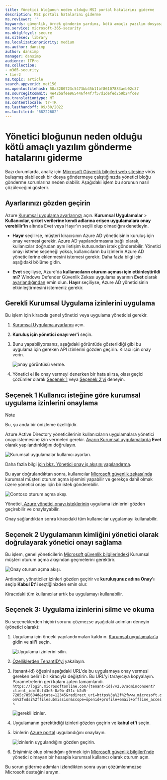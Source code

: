 ```yaml
---
title: Yönetici bloğunun neden olduğu MSI portal hatalarını giderme
description: MSI portalı hatalarını giderme
ms.reviewer: ''
keywords: güvenlik, örnek gönderim yardımı, kötü amaçlı yazılım dosyası, virüs dosyası, truva atı dosyası, gönder, Microsoft'a gönder, örnek gönder, virüs, truva atı, solucan, algılanmadı, algılanmadı, e-posta microsoft, e-posta kötü amaçlı yazılım, Bu kötü amaçlı yazılım, ben bir virüs olduğunu düşünüyorum, nerede virüs gönderebilirim, bu bir virüs, MSE, algılamaz, imza yok, algılama yok, şüpheli dosya,  MMPC, Microsoft Kötü Amaçlı Yazılımdan Koruma Merkezi, araştırmacılar, analist, WDSI, güvenlik zekası
ms.service: microsoft-365-security
ms.mktglfcycl: secure
ms.sitesec: library
ms.localizationpriority: medium
ms.author: dansimp
author: dansimp
manager: dansimp
audience: ITPro
ms.collection:
- m365-security
- tier2
ms.topic: article
search.appverid: met150
ms.openlocfilehash: 58a3280723c5473bb45b11bf86107883aeb02c37
ms.sourcegitcommit: 4e42bafee965446f44f7f57d1defed2b9b24fce8
ms.translationtype: MT
ms.contentlocale: tr-TR
ms.lasthandoff: 09/30/2022
ms.locfileid: "68222682"
---
```

# <a name="troubleshooting-malware-submission-errors-caused-by-administrator-block"></a>Yönetici bloğunun neden olduğu kötü amaçlı yazılım gönderme hatalarını giderme

Bazı durumlarda, analiz için [Microsoft Güvenlik bilgileri web sitesine](https://www.microsoft.com/wdsi) virüs bulaşmış olabilecek bir dosya göndermeye çalıştığınızda yönetici bloğu gönderme sorunlarına neden olabilir. Aşağıdaki işlem bu sorunun nasıl çözüleceğini gösterir.

## <a name="review-your-settings"></a>Ayarlarınızı gözden geçirin

Azure [Kurumsal uygulama ayarlarınızı](https://portal.azure.com/#blade/Microsoft_AAD_IAM/StartboardApplicationsMenuBlade/UserSettings/menuId/) açın. **Kurumsal Uygulamalar** >  **Kullanıcılar, şirket verilerine kendi adlarına erişen uygulamalara onay verebilir'in** altında Evet veya Hayır'ın seçili olup olmadığını denetleyin.

- **Hayır** seçilirse, müşteri kiracısının Azure AD yöneticisinin kuruluş için onay vermesi gerekir. Azure AD yapılandırmasına bağlı olarak, kullanıcılar doğrudan aynı iletişim kutusundan istek gönderebilir. Yönetici onayı isteme seçeneği yoksa, kullanıcıların bu izinlerin Azure AD yöneticilerine eklenmesini istemesi gerekir. Daha fazla bilgi için aşağıdaki bölüme gidin.

- **Evet** seçiliyse, Azure'da **kullanıcıların oturum açması için etkinleştirildi mi?** Windows Defender Güvenlik Zekası uygulama ayarının **Evet** olarak [ayarlandığından](https://portal.azure.com/#blade/Microsoft_AAD_IAM/ManagedAppMenuBlade/Properties/appId/f0cf43e5-8a9b-451c-b2d5-7285c785684d/objectId/4a918a14-4069-4108-9b7d-76486212d75d) emin olun. **Hayır** seçiliyse, Azure AD yöneticisinin etkinleştirmesini istemeniz gerekir.

## <a name="implement-required-enterprise-application-permissions"></a>Gerekli Kurumsal Uygulama izinlerini uygulama

Bu işlem için kiracıda genel yönetici veya uygulama yöneticisi gerekir.

1. [Kurumsal Uygulama ayarlarını](https://portal.azure.com/#blade/Microsoft_AAD_IAM/ManagedAppMenuBlade/Permissions/appId/f0cf43e5-8a9b-451c-b2d5-7285c785684d/objectId/4a918a14-4069-4108-9b7d-76486212d75d) açın.
2. **Kuruluş için yönetici onayı ver'i** seçin.
3. Bunu yapabiliyorsanız, aşağıdaki görüntüde gösterildiği gibi bu uygulama için gereken API izinlerini gözden geçirin. Kiracı için onay verin.

    ![onay görüntüsü verme.](../../media/security-intelligence-images/msi-grant-admin-consent.jpg)

4. Yönetici el ile onay vermeyi denerken bir hata alırsa, olası geçici çözümler olarak [Seçenek 1](#option-1-approve-enterprise-application-permissions-by-user-request) veya [Seçenek 2'yi](#option-2-provide-admin-consent-by-authenticating-the-application-as-an-admin) deneyin.

## <a name="option-1-approve-enterprise-application-permissions-by-user-request"></a>Seçenek 1 Kullanıcı isteğine göre kurumsal uygulama izinlerini onaylama

> [!NOTE]
> Bu, şu anda bir önizleme özelliğidir.

Azure Active Directory yöneticilerinin kullanıcıların uygulamalara yönetici onayı istemesine izin vermeleri gerekir. [Ayarın Kurumsal uygulamalarda](https://portal.azure.com/#blade/Microsoft_AAD_IAM/StartboardApplicationsMenuBlade/UserSettings/menuId/) **Evet** olarak yapılandırıldığını doğrulayın.

![Kurumsal uygulamalar kullanıcı ayarları.](../../media/security-intelligence-images/msi-enterprise-app-user-setting.jpg)

Daha fazla bilgi [için bkz. Yönetici onay iş akışını yapılandırma](/azure/active-directory/manage-apps/configure-admin-consent-workflow).

Bu ayar doğrulandıktan sonra, kullanıcılar [Microsoft güvenlik zekası'nda](https://www.microsoft.com/wdsi/filesubmission) kurumsal müşteri oturum açma işlemini yapabilir ve gerekçe dahil olmak üzere yönetici onayı için bir istek gönderebilir.

![Contoso oturum açma akışı.](../../media/security-intelligence-images/msi-contoso-approval-required.png)

Yönetici[, Azure yönetici onayı isteklerinin](https://portal.azure.com/#blade/Microsoft_AAD_IAM/StartboardApplicationsMenuBlade/AccessRequests/menuId/) uygulama izinlerini gözden geçirebilir ve onaylayabilir.

Onay sağlandıktan sonra kiracıdaki tüm kullanıcılar uygulamayı kullanabilir.

## <a name="option-2-provide-admin-consent-by-authenticating-the-application-as-an-admin"></a>Seçenek 2 Uygulamanın kimliğini yönetici olarak doğrulayarak yönetici onayı sağlama

Bu işlem, genel yöneticilerin [Microsoft güvenlik bilgilerindeki](https://www.microsoft.com/wdsi/filesubmission) Kurumsal müşteri oturum açma akışından geçmelerini gerektirir.

![Onay oturum açma akışı.](../../media/security-intelligence-images/msi-microsoft-permission-required.jpg)

Ardından, yöneticiler izinleri gözden geçirir ve **kuruluşunuz adına Onay'ı** seçip **Kabul Et'i** seçtiğinizden emin olur.

Kiracıdaki tüm kullanıcılar artık bu uygulamayı kullanabilir.

## <a name="option-3-delete-and-readd-app-permissions"></a>Seçenek 3: Uygulama izinlerini silme ve okuma

Bu seçeneklerden hiçbiri sorunu çözmezse aşağıdaki adımları deneyin (yönetici olarak):

1. Uygulama için önceki yapılandırmaları kaldırın. [Kurumsal uygulamalar'a](https://portal.azure.com/#blade/Microsoft_AAD_IAM/ManagedAppMenuBlade/Properties/appId/f0cf43e5-8a9b-451c-b2d5-7285c785684d/objectId/982e94b2-fea9-4d1f-9fca-318cda92f90b) gidin ve **sil'i** seçin.

   ![Uygulama izinlerini silin.](../../media/security-intelligence-images/msi-properties.png)

2. [Özelliklerden TenantID'yi](https://portal.azure.com/#blade/Microsoft_AAD_IAM/ActiveDirectoryMenuBlade/Properties) yakalayın.

3. {tenant-id} öğesini aşağıdaki URL'de bu uygulamaya onay vermesi gereken belirli bir kiracıyla değiştirin. Bu URL'yi tarayıcıya kopyalayın. Parametrelerin geri kalanı zaten tamamlandı.
``https://login.microsoftonline.com/{tenant-id}/v2.0/adminconsent?client_id=f0cf43e5-8a9b-451c-b2d5-7285c785684d&state=12345&redirect_uri=https%3a%2f%2fwww.microsoft.com%2fwdsi%2ffilesubmission&scope=openid+profile+email+offline_access``

   ![gerekli izinler.](../../media/security-intelligence-images/msi-microsoft-permission-requested-your-organization.png)

4. Uygulamanın gerektirdiği izinleri gözden geçirin ve **kabul et'i** seçin.

5. İzinlerin [Azure portal](https://portal.azure.com/#blade/Microsoft_AAD_IAM/ManagedAppMenuBlade/Permissions/appId/f0cf43e5-8a9b-451c-b2d5-7285c785684d/objectId/ce60a464-5fca-4819-8423-bcb46796b051) uygulandığını onaylayın.

   ![İzinlerin uygulandığını gözden geçirin.](../../media/security-intelligence-images/msi-permissions.jpg)

6. Erişiminiz olup olmadığını görmek için [Microsoft güvenlik bilgileri'nde](https://www.microsoft.com/wdsi/filesubmission) yönetici olmayan bir hesapla kurumsal kullanıcı olarak oturum açın.

 Bu sorun giderme adımları izlendikten sonra uyarı çözümlenmezse Microsoft desteğini arayın.